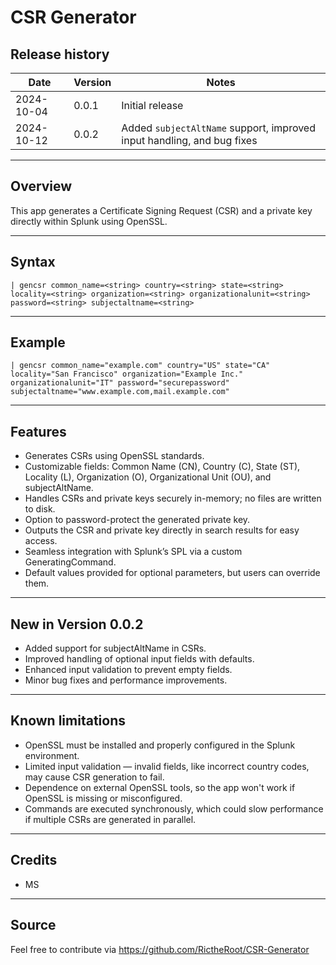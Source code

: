 # CSR Generator

## Release history

| Date       | Version | Notes                                                             | 
|------------|---------|-------------------------------------------------------------------|
| 2024-10-04 | 0.0.1   | Initial release                                                   |
| 2024-10-12 | 0.0.2   | Added `subjectAltName` support, improved input handling, and bug fixes |

---

## Overview
This app generates a Certificate Signing Request (CSR) and a private key directly within Splunk using OpenSSL.

---

## Syntax


```| gencsr common_name=<string> country=<string> state=<string> locality=<string> organization=<string> organizationalunit=<string> password=<string> subjectaltname=<string>```


---

## Example

```| gencsr common_name="example.com" country="US" state="CA" locality="San Francisco" organization="Example Inc." organizationalunit="IT" password="securepassword" subjectaltname="www.example.com,mail.example.com"```

---

## Features

* Generates CSRs using OpenSSL standards.
* Customizable fields: Common Name (CN), Country (C), State (ST), Locality (L), Organization (O), Organizational Unit (OU), and subjectAltName.
* Handles CSRs and private keys securely in-memory; no files are written to disk.
* Option to password-protect the generated private key.
* Outputs the CSR and private key directly in search results for easy access.
* Seamless integration with Splunk’s SPL via a custom GeneratingCommand.
* Default values provided for optional parameters, but users can override them.

---

## New in Version 0.0.2

* Added support for subjectAltName in CSRs.
* Improved handling of optional input fields with defaults.
* Enhanced input validation to prevent empty fields.
* Minor bug fixes and performance improvements.

---

## Known limitations

* OpenSSL must be installed and properly configured in the Splunk environment.
* Limited input validation — invalid fields, like incorrect country codes, may cause CSR generation to fail.
* Dependence on external OpenSSL tools, so the app won't work if OpenSSL is missing or misconfigured.
* Commands are executed synchronously, which could slow performance if multiple CSRs are generated in parallel.

---

## Credits

* MS

---

## Source

Feel free to contribute via https://github.com/RictheRoot/CSR-Generator
